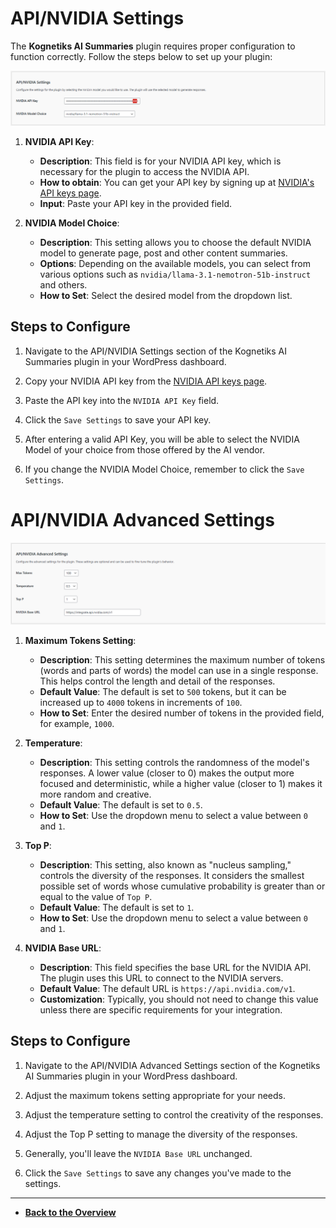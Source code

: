 # API/NVIDIA Settings

The **Kognetiks AI Summaries** plugin requires proper configuration to function correctly. Follow the steps below to set up your plugin:

![API/NVIDIA Settings](api-nvidia-settings.png)

1. **NVIDIA API Key**:

   - **Description**: This field is for your NVIDIA API key, which is necessary for the plugin to access the NVIDIA API.
   - **How to obtain**: You can get your API key by signing up at [NVIDIA's API keys page](https://build.nvidia.com/nim).
   - **Input**: Paste your API key in the provided field.
   
2. **NVIDIA Model Choice**:
   - **Description**: This setting allows you to choose the default NVIDIA model to generate page, post and other content summaries.
   - **Options**: Depending on the available models, you can select from various options such as `nvidia/llama-3.1-nemotron-51b-instruct` and others.
   - **How to Set**: Select the desired model from the dropdown list.

## Steps to Configure

1. Navigate to the API/NVIDIA Settings section of the Kognetiks AI Summaries plugin in your WordPress dashboard.

2. Copy your NVIDIA API key from the [NVIDIA API keys page](https://build.nvidia.com/nim).

3. Paste the API key into the `NVIDIA API Key` field.

4. Click the `Save Settings` to save your API key.

5. After entering a valid API Key, you will be able to select the NVIDIA Model of your choice from those offered by the AI vendor.

6. If you change the NVIDIA Model Choice, remember to click the `Save Settings`.

# API/NVIDIA Advanced Settings

![API/NVIDIA Advanced Settings](api-nvidia-advanced-settings.png)

1. **Maximum Tokens Setting**:
   - **Description**: This setting determines the maximum number of tokens (words and parts of words) the model can use in a single response. This helps control the length and detail of the responses.
   - **Default Value**: The default is set to `500` tokens, but it can be increased up to `4000` tokens in increments of `100`.
   - **How to Set**: Enter the desired number of tokens in the provided field, for example, `1000`.

2. **Temperature**:
   - **Description**: This setting controls the randomness of the model's responses. A lower value (closer to 0) makes the output more focused and deterministic, while a higher value (closer to 1) makes it more random and creative.
   - **Default Value**: The default is set to `0.5`.
   - **How to Set**: Use the dropdown menu to select a value between `0` and `1`.

3. **Top P**:
   - **Description**: This setting, also known as "nucleus sampling," controls the diversity of the responses. It considers the smallest possible set of words whose cumulative probability is greater than or equal to the value of `Top P`.
   - **Default Value**: The default is set to `1`.
   - **How to Set**: Use the dropdown menu to select a value between `0` and `1`.

4. **NVIDIA Base URL**:
   - **Description**: This field specifies the base URL for the NVIDIA API. The plugin uses this URL to connect to the NVIDIA servers.
   - **Default Value**: The default URL is `https://api.nvidia.com/v1`.
   - **Customization**: Typically, you should not need to change this value unless there are specific requirements for your integration.

## Steps to Configure

1. Navigate to the API/NVIDIA Advanced Settings section of the Kognetiks AI Summaries plugin in your WordPress dashboard.

2. Adjust the maximum tokens setting appropriate for your needs.

3. Adjust the temperature setting to control the creativity of the responses.

4. Adjust the Top P setting to manage the diversity of the responses.

5. Generally, you'll leave the `NVIDIA Base URL` unchanged.

6. Click the `Save Settings` to save any changes you've made to the settings.

---

- **[Back to the Overview](/overview.md)**
